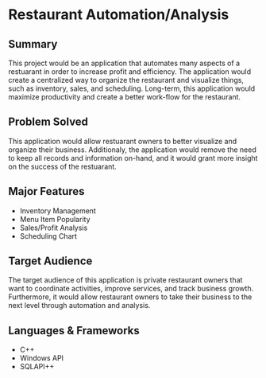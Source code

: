 # Restaurant Automation/Analysis

## Summary

This project would be an application that automates many aspects of a restuarant in order to increase
profit and efficiency. The application would create a centralized way to organize the restaurant and
visualize things, such as inventory, sales, and scheduling. Long-term, this application would maximize
productivity and create a better work-flow for the restaurant.

## Problem Solved

This application would allow restuarant owners to better visualize and organize their business. Additionaly,
the application would remove the need to keep all records and information on-hand, and it would grant more
insight on the success of the restuarant.

## Major Features

* Inventory Management
* Menu Item Popularity
* Sales/Profit Analysis
* Scheduling Chart

## Target Audience

The target audience of this application is private restaurant owners that want to coordinate activities, improve
services, and track business growth. Furthermore, it would allow restaurant owners to take their business to the
next level through automation and analysis.

## Languages & Frameworks

* C++
* Windows API
* SQLAPI++
